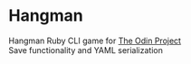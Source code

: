 # Hangman
Hangman Ruby CLI game for [The Odin Project](https://www.theodinproject.com)\
Save functionality and YAML serialization
